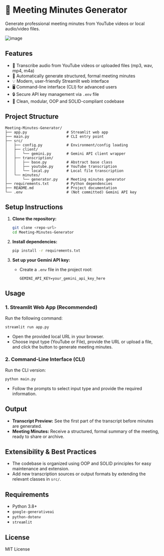 # 📝 Meeting Minutes Generator

Generate professional meeting minutes from YouTube videos or local audio/video files.

![image](https://github.com/user-attachments/assets/df0e75b2-e57d-4e9d-ad8d-67b5fd54d984)



## Features
- 🎥 Transcribe audio from YouTube videos or uploaded files (mp3, wav, mp4, m4a)
- 📝 Automatically generate structured, formal meeting minutes
- 💡 Modern, user-friendly Streamlit web interface
- 🖥️ Command-line interface (CLI) for advanced users
- 🔒 Secure API key management via `.env` file
- 🧩 Clean, modular, OOP and SOLID-compliant codebase

## Project Structure
```
Meeting-Minutes-Generator/
├── app.py                  # Streamlit web app
├── main.py                 # CLI entry point
├── src/
│   ├── config.py           # Environment/config loading
│   ├── client/
│   │   └── gemini.py       # Gemini API client wrapper
│   ├── transcription/
│   │   ├── base.py         # Abstract base class
│   │   ├── youtube.py      # YouTube transcription
│   │   └── local.py        # Local file transcription
│   └── minutes/
│       └── generator.py    # Meeting minutes generator
├── requirements.txt        # Python dependencies
├── README.md               # Project documentation
└── .env                    # (Not committed) Gemini API key
```

## Setup Instructions

1. **Clone the repository:**
   ```bash
   git clone <repo-url>
   cd Meeting-Minutes-Generator
   ```

2. **Install dependencies:**
   ```bash
   pip install -r requirements.txt
   ```

3. **Set up your Gemini API key:**
   - Create a `.env` file in the project root:
     ```env
     GEMINI_API_KEY=your_gemini_api_key_here
     ```

## Usage

### 1. Streamlit Web App (Recommended)

Run the following command:
```bash
streamlit run app.py
```
- Open the provided local URL in your browser.
- Choose input type (YouTube or File), provide the URL or upload a file, and click the button to generate meeting minutes.

### 2. Command-Line Interface (CLI)

Run the CLI version:
```bash
python main.py
```
- Follow the prompts to select input type and provide the required information.

## Output
- **Transcript Preview:** See the first part of the transcript before minutes are generated.
- **Meeting Minutes:** Receive a structured, formal summary of the meeting, ready to share or archive.

## Extensibility & Best Practices
- The codebase is organized using OOP and SOLID principles for easy maintenance and extension.
- Add new transcription sources or output formats by extending the relevant classes in `src/`.

## Requirements
- Python 3.8+
- `google-generativeai`
- `python-dotenv`
- `streamlit`

## License
MIT License

